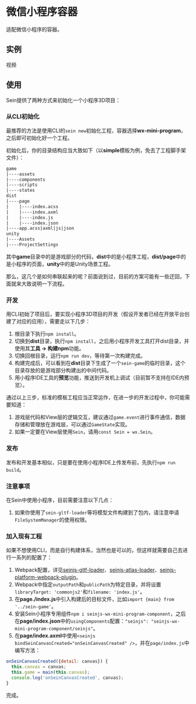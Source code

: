 # 微信小程序容器

适配微信小程序的容器。

## 实例

视频

## 使用

Sein提供了两种方式来初始化一个小程序3D项目：

### 从CLI初始化

最推荐的方法是使用CLI的`sein new`初始化工程，容器选择**wx-mini-program**，之后即可初始化好一个工程。

初始化后，你的目录结构应当大致如下（以**simple**模板为例，免去了工程脚手架文件）：

```txt
game
|----assets
|----components
|----scripts
|----states
dist
|----page
|    |----index.acss
|    |----index.axml
|    |----index.js
|    |----index.json
|----app.acss|axml|js|json
unity
|----Assets
|----ProjectSettings
```

其中**game**目录中的是游戏部分的代码，**dist**中的是小程序工程，**dist/page**中的是小程序的页面，**unity**中的是Unity场景工程。

那么，这几个是如何串联起来的呢？前面说到过，目前的方案可能有一些迂回，下面就来大致说明一下流程。

### 开发

用CLI初始了项目后，要实现小程序3D项目的开发（假设开发者已经在开放平台创建了对应的应用），需要走以下几步：

1. 根目录下执行`npm install`。
2. 切换到**dist**目录，执行`npm install`，之后用小程序开发工具打开dist目录，并使用其**工具 -> 构建npm**功能。
3. 切换回根目录，运行`npm run dev`，等待第一次构建完成。
4. 构建完成后，可以看到在**dist**目录下生成了一个`sein-game`的临时目录，这个目录存放的是游戏部分构建出的中间代码。
5. 用小程序IDE工具的**预览**功能，推送到开发机上调试（目前暂不支持在IDE内预览）。

通过以上三步，标准的模板工程应当正常运作，在进一步的开发过程中，你可能需要知道：

1. 游戏层代码和View层的逻辑交互，建议通过`game.event`进行事件通信，数据存储和管理放在游戏层，可以通过`GameState`实现。
2. 如果一定要在View层使用`Sein`，请用`const Sein = wx.Sein`。

### 发布

发布和开发基本相似，只是要在使用小程序IDE上传发布前，先执行`npm run build`。

### 注意事项

在Sein中使用小程序，目前需要注意以下几点：

1. 如果你使用了`sein-gltf-loader`等将模型文件构建到了包内，请注意申请`FileSystemManager`的使用权限。

### 加入现有工程

如果不想使用CLI，而是自行构建体系，当然也是可以的，但这样就需要自己去进行一系列的配置了：

1. Webpack配置，详见[seinjs-gltf-loader](../toolchains/seinjs-gltf-loader)、[seinjs-atlas-loader](../toolchains/seinjs-atlas-loader)、[seinjs-platform-webpack-plugin](../toolchains/seinjs-platform-webpack-plugin)。
2. Webpack中指定`outputPath`和`publicPath`为特定目录，并将设置`libraryTarget: 'commonjs2'`和`filename: 'index.js'`。
3. 在**page./index.js**中引入构建后的目标文件，比如`import {main} from '../sein-game'`。
4. 安装Sein小程序专用组件`npm i seinjs-wx-mini-program-component`，之后在**page/index.json**中的`usingComponents`配置：`"seinjs": "seinjs-wx-mini-program-component/seinjs"`。
5. 在**page/index.axml**中使用`<seinjs bindSeinCanvasCreated="onSeinCanvasCreated" />`，并在`page/index.js`中编写方法：

```js
onSeinCanvasCreated({detail: canvas}) {
  this.canvas = canvas;
  this.game = main(this.canvas);
  console.log('onSeinCanvasCreated', canvas);
}
```

完成。
